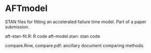 # AFTmodel
STAN files for fitting an accelerated failure time model.
Part of a paper submission.

aft-stan-fit.R:  R code
aft-model.stan:  stan code

compare.Rnw, compare.pdf: ancillary document comparing methods.


